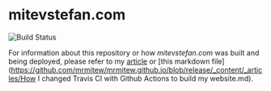 # mitevstefan.com
![Build Status](https://github.com/mrmitew/mrmitew.github.io/actions/workflows/deploy-site.yml/badge.svg)

For information about this repository or how _mitevstefan.com_ was built and being deployed, please refer to my [article](https://mitevstefan.com/articles/how-i-changed-travis-ci-with-github-actions-to-build-my-website/) or [this markdown file](https://github.com/mrmitew/mrmitew.github.io/blob/release/_content/_articles/How I changed Travis CI with Github Actions to build my website.md).